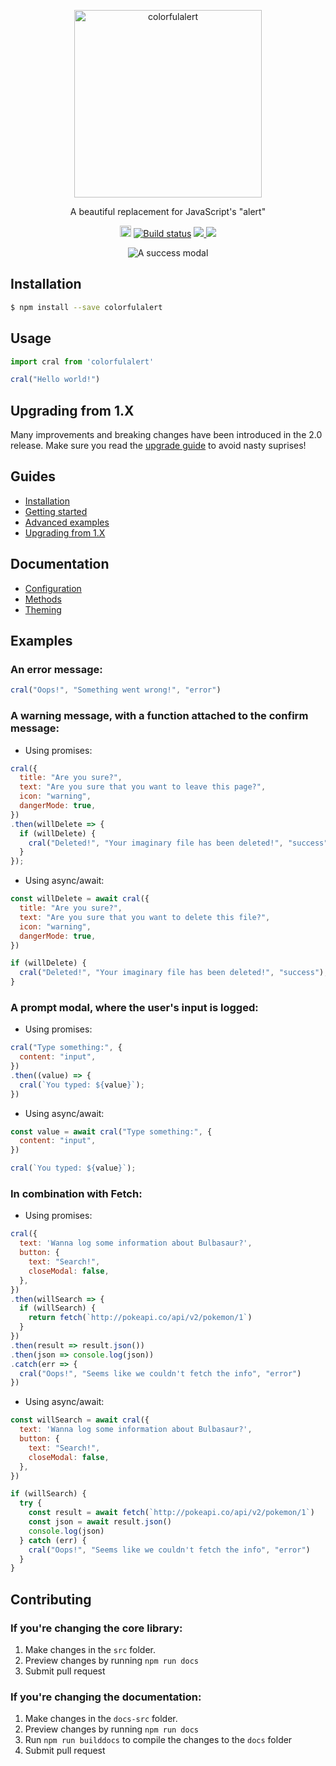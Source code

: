 <p align="center">
  <a href="http://colorfulalert.js.org">
    <img alt="colorfulalert" src="https://github.com/naru0504/colorfulalert/blob/e3c2085473a0eb5a6b022e43eb22e746380bb955/assets/logotype.png" width="300">
  </a>
</p>

<p align="center">
  A beautiful replacement for JavaScript's "alert"
</p>

<p align="center">
  <a href="https://badge.fury.io/js/colorfulalert"><img src="https://badge.fury.io/js/colorfulalert.svg" alt="npm version" height="18"></a>
  <a href="https://travis-ci.org/naru0504/colorfulalert"><img src="https://travis-ci.org/naru0504/colorfulalert.svg" alt="Build status" /><a>
  <a href="https://www.npmjs.com/package/colorfulalert">
    <img src="https://img.shields.io/npm/dm/colorfulalert.svg" />
  </a>
  <a href="https://github.com/naru0504/colorfulalert/blob/master/LICENSE">
    <img src="https://img.shields.io/github/license/naru0504/colorfulalert.svg" />
  </a>
</p>

<p align="center">
  <img alt="A success modal" src="https://github.com/naru0504/colorfulalert/blob/e3c2085473a0eb5a6b022e43eb22e746380bb955/assets/cral.gif">
</p>


## Installation

```bash
$ npm install --save colorfulalert
```

## Usage

```javascript
import cral from 'colorfulalert'

cral("Hello world!")
```

## Upgrading from 1.X

Many improvements and breaking changes have been introduced in the 2.0 release. Make sure you read the [upgrade guide](https://colorfulalert.js.org/guides/#upgrading-from-1x) to avoid nasty suprises!

## Guides

- [Installation](https://colorfulalert.js.org/guides/#installation)
- [Getting started](https://colorfulalert.js.org/guides/#getting-started)
- [Advanced examples](https://colorfulalert.js.org/guides/#advanced-examples)
- [Upgrading from 1.X](https://colorfulalert.js.org/guides/#upgrading-from-1x)

## Documentation

- [Configuration](https://colorfulalert.js.org/docs/#configuration)
- [Methods](https://colorfulalert.js.org/docs/#methods)
- [Theming](https://colorfulalert.js.org/docs/#theming)

## Examples

### An error message:
```javascript
cral("Oops!", "Something went wrong!", "error")
```

### A warning message, with a function attached to the confirm message:
  - Using promises:
  ```javascript
  cral({
    title: "Are you sure?",
    text: "Are you sure that you want to leave this page?",
    icon: "warning",
    dangerMode: true,
  })
  .then(willDelete => {
    if (willDelete) {
      cral("Deleted!", "Your imaginary file has been deleted!", "success");
    }
  });
  ```
  - Using async/await:
  ```javascript
  const willDelete = await cral({
    title: "Are you sure?",
    text: "Are you sure that you want to delete this file?",
    icon: "warning",
    dangerMode: true,
  })

  if (willDelete) {
    cral("Deleted!", "Your imaginary file has been deleted!", "success");
  }
  ```
  
### A prompt modal, where the user's input is logged:
  - Using promises:
  ```javascript
  cral("Type something:", {
    content: "input",
  })
  .then((value) => {
    cral(`You typed: ${value}`);
  })
  ```
  - Using async/await:
  ```javascript
  const value = await cral("Type something:", {
    content: "input",
  })

  cral(`You typed: ${value}`);
  ```

### In combination with Fetch:
  - Using promises:
  ```javascript
  cral({
    text: 'Wanna log some information about Bulbasaur?',
    button: {
      text: "Search!",
      closeModal: false,
    },
  })
  .then(willSearch => {
    if (willSearch) {
      return fetch(`http://pokeapi.co/api/v2/pokemon/1`)
    }
  })
  .then(result => result.json())
  .then(json => console.log(json))
  .catch(err => {
    cral("Oops!", "Seems like we couldn't fetch the info", "error")
  })
  ```
  - Using async/await:
  ```javascript
  const willSearch = await cral({
    text: 'Wanna log some information about Bulbasaur?',
    button: {
      text: "Search!",
      closeModal: false,
    },
  })
  
  if (willSearch) {
    try {
      const result = await fetch(`http://pokeapi.co/api/v2/pokemon/1`)
      const json = await result.json()
      console.log(json)
    } catch (err) {
      cral("Oops!", "Seems like we couldn't fetch the info", "error")
    }
  }
  ```

## Contributing

### If you're changing the core library:
1. Make changes in the `src` folder.
2. Preview changes by running `npm run docs`
3. Submit pull request

### If you're changing the documentation:
1. Make changes in the `docs-src` folder.
2. Preview changes by running `npm run docs`
3. Run `npm run builddocs` to compile the changes to the `docs` folder
4. Submit pull request

